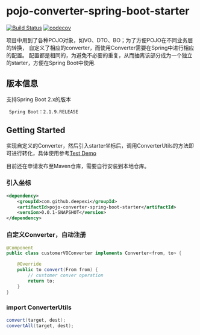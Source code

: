 # pojo-converter-spring-boot-starter

[![Build Status](https://travis-ci.org/deepexi/pojo-converter-spring-boot.svg?branch=master)](https://travis-ci.org/deepexi/pojo-converter-spring-boot) [![codecov](https://codecov.io/gh/deepexi/pojo-converter-spring-boot/branch/master/graph/badge.svg)](https://codecov.io/gh/deepexi/pojo-converter-spring-boot)

项目中用到了各种POJO对象，如VO、DTO、BO；为了方便POJO在不同业务层的转换，
自定义了相应的converter，而使用Converter需要在Spring中进行相应的配置。
配置都是相同的，为避免不必要的重复，从而抽离该部分成为一个独立的starter，方便在Spring Boot中使用.

## 版本信息
支持Spring Boot 2.x的版本

     Spring Boot：2.1.9.RELEASE

## Getting Started
  实现自定义的Converter，然后引入starter坐标后，调用ConverterUtils的方法即可进行转化，具体使用参考[Test Demo](https://github.com/deepexi/pojo-converter-spring-boot-starter/tree/master/src/test)
  
  目前还在申请发布至Maven仓库，需要自行安装到本地仓库。
  
### 引入坐标

```xml
<dependency>
    <groupId>com.github.deepexi</groupId>
    <artifactId>pojo-converter-spring-boot-starter</artifactId>
    <version>0.0.1-SNAPSHOT</version>
</dependency>
```
    
### 自定义Converter，自动注册

```java
@Component
public class customerVOConverter implements Converter<from, to> {

    @Override
    public to convert(From from) {
        // customer conver operation
        return to;
    }
}
```

### import ConverterUtils

```java
convert(target, dest);
convertAll(target, dest);
```
      
    
      
